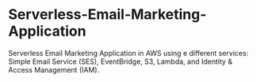 # Serverless-Email-Marketing-Application
Serverless Email Marketing Application in AWS using e different services: Simple Email Service (SES), EventBridge, S3, Lambda, and Identity &amp; Access Management (IAM). 
